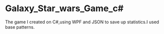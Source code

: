 # Galaxy_Star_wars_Game_c#

The game  I created on C#,using WPF and JSON to save up statistics.I used base patterns.
